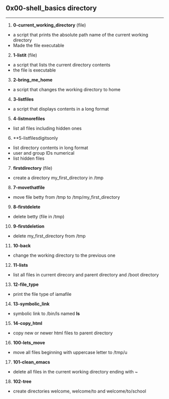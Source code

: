 ## 0x00-shell_basics directory
---
1. **0-current_working_directory** (file)
- a script that prints the absolute path name of the current working directory
- Made the file executable

2. **1-listit** (file)
- a script that lists the current directory contents
- the file is executable

3. **2-bring_me_home**
- a script that changes the working directory to home

4. **3-listfiles**
- a script that displays contents in a long format

5. **4-listmorefiles**
- list all files including hidden ones

6. **5-listfilesdigitsonly
- list directory contents in long format 
- user and group IDs numerical
- list hidden files

7. **firstdirectory** (file)
- create a directory my_first_directory in /tmp

8. **7-movethatfile**
- move file betty from /tmp to /tmp/my_first_directory

9. **8-firstdelete**
- delete betty (file in /tmp)

10. **9-firstdeletion**
- delete my_first_directory from /tmp

11. **10-back**
- change the working directory to the previous one

12. **11-lists**
- list all files in current direcory and parent directory and /boot directory

13. **12-file_type**
- print the file type of iamafile

14. **13-symbolic_link**
- symbolic link to /bin/ls named __ls__

15. **14-copy_html**
- copy new or newer html files to parent directory

16. **100-lets_move**
- move all files beginning with uppercase letter to /tmp/u

17. **101-clean_emacs**
- delete all files in the current working directory ending with ~

18. **102-tree**
- create directories welcome, welcome/to and welcome/to/school
